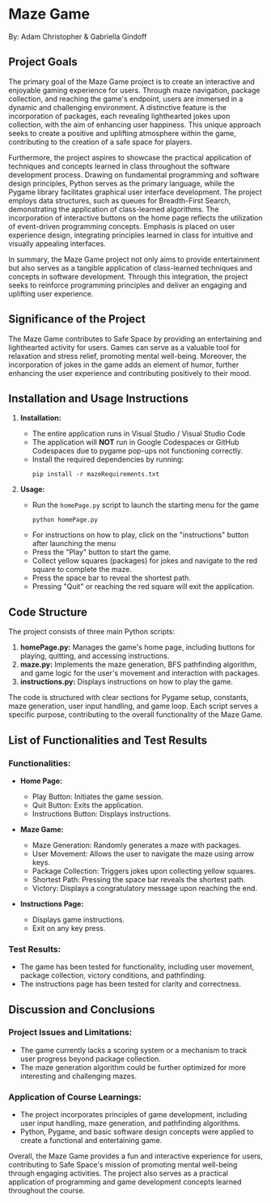 # Maze Game
By: Adam Christopher & Gabriella Gindoff

## Project Goals

The primary goal of the Maze Game project is to create an interactive and enjoyable gaming experience for users. Through maze navigation, package collection, and reaching the game's endpoint, users are immersed in a dynamic and challenging environment. A distinctive feature is the incorporation of packages, each revealing lighthearted jokes upon collection, with the aim of enhancing user happiness. This unique approach seeks to create a positive and uplifting atmosphere within the game, contributing to the creation of a safe space for players.

Furthermore, the project aspires to showcase the practical application of techniques and concepts learned in class throughout the software development process. Drawing on fundamental programming and software design principles, Python serves as the primary language, while the Pygame library facilitates graphical user interface development. The project employs data structures, such as queues for Breadth-First Search, demonstrating the application of class-learned algorithms. The incorporation of interactive buttons on the home page reflects the utilization of event-driven programming concepts. Emphasis is placed on user experience design, integrating principles learned in class for intuitive and visually appealing interfaces.

In summary, the Maze Game project not only aims to provide entertainment but also serves as a tangible application of class-learned techniques and concepts in software development. Through this integration, the project seeks to reinforce programming principles and deliver an engaging and uplifting user experience.

## Significance of the Project
The Maze Game contributes to Safe Space by providing an entertaining and lighthearted activity for users. Games can serve as a valuable tool for relaxation and stress relief, promoting mental well-being. Moreover, the incorporation of jokes in the game adds an element of humor, further enhancing the user experience and contributing positively to their mood.

## Installation and Usage Instructions
1. **Installation:**
   - The entire application runs in Visual Studio / Visual Studio Code
   - The application will **NOT** run in Google Codespaces or GitHub Codespaces due to pygame pop-ups not functioning correctly.
   - Install the required dependencies by running:
     ```
     pip install -r mazeRequirements.txt
     ```

3. **Usage:**
   - Run the `homePage.py` script to launch the starting menu for the game
      ```
      python homePage.py
      ```
   - For instructions on how to play, click on the "instructions" button after launching the menu
   - Press the "Play" button to start the game.
   - Collect yellow squares (packages) for jokes and navigate to the red square to complete the maze.
   - Press the space bar to reveal the shortest path.
   - Pressing "Quit" or reaching the red square will exit the application.

## Code Structure
The project consists of three main Python scripts:
1. **homePage.py:** Manages the game's home page, including buttons for playing, quitting, and accessing instructions.
2. **maze.py:** Implements the maze generation, BFS pathfinding algorithm, and game logic for the user's movement and interaction with packages.
3. **instructions.py:** Displays instructions on how to play the game.

The code is structured with clear sections for Pygame setup, constants, maze generation, user input handling, and game loop. Each script serves a specific purpose, contributing to the overall functionality of the Maze Game.

## List of Functionalities and Test Results
### Functionalities:
- **Home Page:**
  - Play Button: Initiates the game session.
  - Quit Button: Exits the application.
  - Instructions Button: Displays instructions.

- **Maze Game:**
  - Maze Generation: Randomly generates a maze with packages.
  - User Movement: Allows the user to navigate the maze using arrow keys.
  - Package Collection: Triggers jokes upon collecting yellow squares.
  - Shortest Path: Pressing the space bar reveals the shortest path.
  - Victory: Displays a congratulatory message upon reaching the end.

- **Instructions Page:**
  - Displays game instructions.
  - Exit on any key press.

### Test Results:
- The game has been tested for functionality, including user movement, package collection, victory conditions, and pathfinding.
- The instructions page has been tested for clarity and correctness.

## Discussion and Conclusions
### Project Issues and Limitations:
- The game currently lacks a scoring system or a mechanism to track user progress beyond package collection.
- The maze generation algorithm could be further optimized for more interesting and challenging mazes.

### Application of Course Learnings:
- The project incorporates principles of game development, including user input handling, maze generation, and pathfinding algorithms.
- Python, Pygame, and basic software design concepts were applied to create a functional and entertaining game.

Overall, the Maze Game provides a fun and interactive experience for users, contributing to Safe Space's mission of promoting mental well-being through engaging activities. The project also serves as a practical application of programming and game development concepts learned throughout the course.
